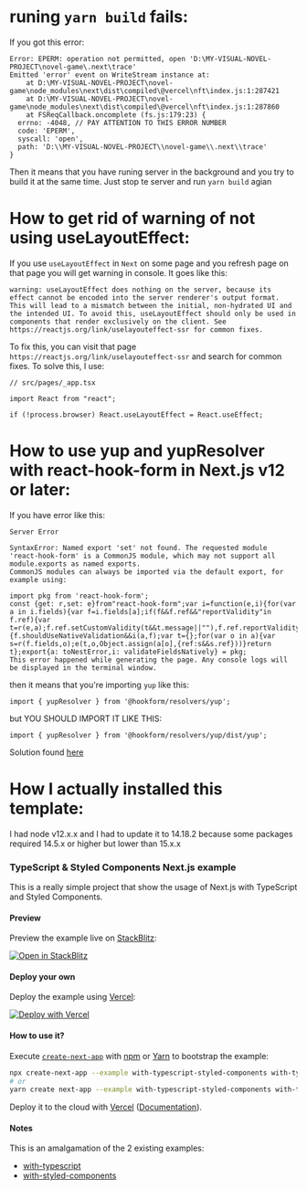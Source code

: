 # runing `yarn build` fails:

If you got this error:

```
Error: EPERM: operation not permitted, open 'D:\MY-VISUAL-NOVEL-PROJECT\novel-game\.next\trace'
Emitted 'error' event on WriteStream instance at:
    at D:\MY-VISUAL-NOVEL-PROJECT\novel-game\node_modules\next\dist\compiled\@vercel\nft\index.js:1:287421
    at D:\MY-VISUAL-NOVEL-PROJECT\novel-game\node_modules\next\dist\compiled\@vercel\nft\index.js:1:287860
    at FSReqCallback.oncomplete (fs.js:179:23) {
  errno: -4048, // PAY ATTENTION TO THIS ERROR NUMBER
  code: 'EPERM',
  syscall: 'open',
  path: 'D:\\MY-VISUAL-NOVEL-PROJECT\\novel-game\\.next\\trace'
}

```

Then it means that you have runing server in the background and you try to build it at the same time. Just stop te server and run `yarn build` agian

# How to get rid of warning of not using useLayoutEffect:

If you use `useLayoutEffect` in `Next` on some page and you refresh page on that page you will get warning in console. It goes like this:

`warning: useLayoutEffect does nothing on the server, because its effect cannot be encoded into the server renderer's output format. This will lead to a mismatch between the initial, non-hydrated UI and the intended UI. To avoid this, useLayoutEffect should only be used in components that render exclusively on the client. See https://reactjs.org/link/uselayouteffect-ssr for common fixes.`

To fix this, you can visit that page `https://reactjs.org/link/uselayouteffect-ssr` and search for common fixes. To solve this, I use:

```
// src/pages/_app.tsx

import React from "react";

if (!process.browser) React.useLayoutEffect = React.useEffect;

```

# How to use yup and yupResolver with react-hook-form in Next.js v12 or later:

If you have error like this:

```
Server Error

SyntaxError: Named export 'set' not found. The requested module 'react-hook-form' is a CommonJS module, which may not support all module.exports as named exports.
CommonJS modules can always be imported via the default export, for example using:

import pkg from 'react-hook-form';
const {get: r,set: e}from"react-hook-form";var i=function(e,i){for(var a in i.fields){var f=i.fields[a];if(f&&f.ref&&"reportValidity"in f.ref){var t=r(e,a);f.ref.setCustomValidity(t&&t.message||""),f.ref.reportValidity()}}},a=function(a,f){f.shouldUseNativeValidation&&i(a,f);var t={};for(var o in a){var s=r(f.fields,o);e(t,o,Object.assign(a[o],{ref:s&&s.ref}))}return t};export{a: toNestError,i: validateFieldsNatively} = pkg;
This error happened while generating the page. Any console logs will be displayed in the terminal window.

```

then it means that you're importing `yup` like this:

```
import { yupResolver } from '@hookform/resolvers/yup';
```

but YOU SHOULD IMPORT IT LIKE THIS:

```
import { yupResolver } from '@hookform/resolvers/yup/dist/yup';
```

Solution found [here](https://stackoverflow.com/questions/69792558/react-hook-form-build-problem-when-upgrading-nextjs-to-version-12)

# How I actually installed this template:

I had node v12.x.x and I had to update it to 14.18.2 because some packages required 14.5.x or higher but lower than 15.x.x

### TypeScript & Styled Components Next.js example

This is a really simple project that show the usage of Next.js with TypeScript and Styled Components.

#### Preview

Preview the example live on [StackBlitz](http://stackblitz.com/):

[![Open in StackBlitz](https://developer.stackblitz.com/img/open_in_stackblitz.svg)](https://stackblitz.com/github/vercel/next.js/tree/canary/examples/with-typescript-styled-components)

#### Deploy your own

Deploy the example using [Vercel](https://vercel.com?utm_source=github&utm_medium=readme&utm_campaign=next-example):

[![Deploy with Vercel](https://vercel.com/button)](https://vercel.com/new/git/external?repository-url=https://github.com/vercel/next.js/tree/canary/examples/with-typescript-styled-components&project-name=with-typescript-styled-components&repository-name=with-typescript-styled-components)

#### How to use it?

Execute [`create-next-app`](https://github.com/vercel/next.js/tree/canary/packages/create-next-app) with [npm](https://docs.npmjs.com/cli/init) or [Yarn](https://yarnpkg.com/lang/en/docs/cli/create/) to bootstrap the example:

```bash
npx create-next-app --example with-typescript-styled-components with-typescript-styled-components-app
# or
yarn create next-app --example with-typescript-styled-components with-typescript-styled-components-app
```

Deploy it to the cloud with [Vercel](https://vercel.com/new?utm_source=github&utm_medium=readme&utm_campaign=next-example) ([Documentation](https://nextjs.org/docs/deployment)).

#### Notes

This is an amalgamation of the 2 existing examples:

- [with-typescript](https://github.com/vercel/next.js/tree/canary/examples/with-typescript)
- [with-styled-components](https://github.com/vercel/next.js/tree/canary/examples/with-styled-components)
